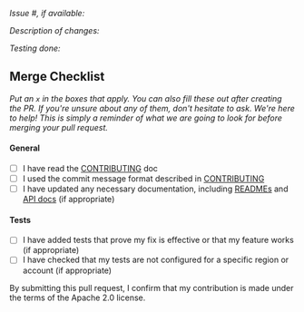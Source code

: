 *Issue #, if available:*

*Description of changes:*

*Testing done:*

## Merge Checklist

_Put an `x` in the boxes that apply. You can also fill these out after creating the PR. If you're unsure about any of them, don't hesitate to ask. We're here to help! This is simply a reminder of what we are going to look for before merging your pull request._

#### General

- [ ] I have read the [CONTRIBUTING](https://github.com/aws/amazon-braket-pennylane-plugin-python/blob/main/CONTRIBUTING.md) doc
- [ ] I used the commit message format described in [CONTRIBUTING](https://github.com/aws/amazon-braket-pennylane-plugin-python/blob/main/CONTRIBUTING.md#commit-your-change)
- [ ] I have updated any necessary documentation, including [READMEs](https://github.com/aws/amazon-braket-pennylane-plugin-python/blob/main/README.md) and [API docs](https://github.com/aws/amazon-braket-pennylane-plugin-python/blob/main/CONTRIBUTING.md#documentation-guidelines) (if appropriate)

#### Tests

- [ ] I have added tests that prove my fix is effective or that my feature works (if appropriate)
- [ ] I have checked that my tests are not configured for a specific region or account (if appropriate)

By submitting this pull request, I confirm that my contribution is made under the terms of the Apache 2.0 license.